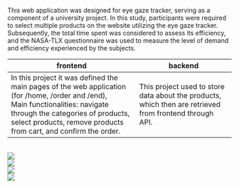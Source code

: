 This web application was designed for eye gaze tracker, serving as a component of a university project. In this study, participants were required to select multiple products on the website utilizing the eye gaze tracker. Subsequently, the total time spent was considered to assess its efficiency, and the NASA-TLX questionnaire was used to measure the level of demand and efficiency experienced by the subjects.
<Br>
<table>
    <thead>
        <tr>
            <th>frontend</th>
            <th>backend</th>
        </tr>
    </thead>
    <tr>
        <td>
            In this project it was defined the main pages of the web application (for /home, /order and /end),
            <br>
            Main functionalities: navigate through the categories of products, select products, remove products from cart, and confirm the order.
        </td>
        <td>This project used to store data about the products, which then are retrieved from frontend through API.</td>
    </tr>
</table>

<br>
<img src="https://i.imgur.com/smcoN6H.png"/><br>
<img src="https://i.imgur.com/BQ5LPv8.png"/><br>
<img src="https://i.imgur.com/22MWg7M.png"/><br>
<img src="https://i.imgur.com/URGB5xF.png"/><br>
